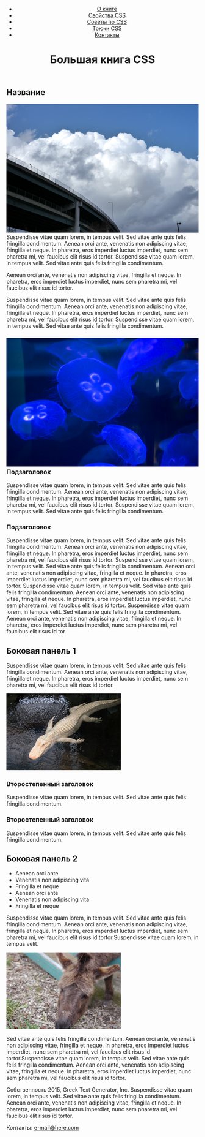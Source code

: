 <!doctype html>
<html>
<head>
<meta charset="UTF-8">
<meta name="viewport" content="width=device-width">
<title>Большая книга CSS</title>
<link href="https://github.com/gorod27/site/blob/main/styles.css" rel="stylesheet">
</head>

<body>
<div class="pageWrapper">
<header>
<nav class="clear">
<ul>
<li><a href="#">О книге</a></li>
<li><a href="#">Свойства CSS</a></li>
<li><a href="#">Советы по CSS</a></li>
<li><a href="#">Трюки CSS</a></li>
<li><a href="#">Контакты</a></li>
</ul>
</nav>
<h1>Большая книга CSS</h1>
</header>
<div class="contentWrapper"> 
  <!-- основной контент -->
  <div class="columnWrapper">
  <article class="main">
    <h2>Название</h2>
    <p><img src="imgs/clouds.jpg" alt="Облака" class="half right">Suspendisse vitae quam lorem, in tempus velit. Sed vitae ante quis felis fringilla condimentum. Aenean orci ante, venenatis non adipiscing vitae, fringilla et neque. In pharetra, eros imperdiet luctus imperdiet, nunc sem pharetra mi, vel faucibus elit risus id tortor. Suspendisse vitae quam lorem, in tempus velit. Sed vitae ante quis felis fringilla condimentum.</p>
    <p>Aenean orci ante, venenatis non adipiscing vitae, fringilla et neque. In pharetra, eros imperdiet luctus imperdiet, nunc sem pharetra mi, vel faucibus elit risus id tortor. </p>
    <p>Suspendisse vitae quam lorem, in tempus velit. Sed vitae ante quis felis fringilla condimentum. Aenean orci ante, venenatis non adipiscing vitae, fringilla et neque. In pharetra, eros imperdiet luctus imperdiet, nunc sem pharetra mi, vel faucibus elit risus id tortor. Suspendisse vitae quam lorem, in tempus velit. Sed vitae ante quis felis fringilla condimentum. </p>
    <h3><img src="imgs/jellyfish.jpg" alt="Медуза" class="half left">Подзаголовок</h3>
    <p>Suspendisse vitae quam lorem, in tempus velit. Sed vitae ante quis felis fringilla condimentum. Aenean orci ante, venenatis non adipiscing vitae, fringilla et neque. In pharetra, eros imperdiet luctus imperdiet, nunc sem pharetra mi, vel faucibus elit risus id tortor. Suspendisse vitae quam lorem, in tempus velit. Sed vitae ante quis felis fringilla condimentum. </p>
    <h3>Подзаголовок</h3>
    <p>Suspendisse vitae quam lorem, in tempus velit. Sed vitae ante quis felis fringilla condimentum. Aenean orci ante, venenatis non adipiscing vitae, fringilla et neque. In pharetra, eros imperdiet luctus imperdiet, nunc sem pharetra mi, vel faucibus elit risus id tortor. Suspendisse vitae quam lorem, in tempus velit. Sed vitae ante quis felis fringilla condimentum. Aenean orci ante, venenatis non adipiscing vitae, fringilla et neque. In pharetra, eros imperdiet luctus imperdiet, nunc sem pharetra mi, vel faucibus elit risus id tortor. Suspendisse vitae quam lorem, in tempus velit. Sed vitae ante quis felis fringilla condimentum. Aenean orci ante, venenatis non adipiscing vitae, fringilla et neque. In pharetra, eros imperdiet luctus imperdiet, nunc sem pharetra mi, vel faucibus elit risus id tortor. Suspendisse vitae quam lorem, in tempus velit. Sed vitae ante quis felis fringilla condimentum. Aenean orci ante, venenatis non adipiscing vitae, fringilla et neque. In pharetra, eros imperdiet luctus imperdiet, nunc sem pharetra mi, vel faucibus elit risus id tor</p>
  </article>
<!-- первая боковая панель -->
<aside class="sidebar1">
  <h2>Боковая панель 1</h2>
  <p>Suspendisse vitae quam lorem, in tempus velit. Sed vitae ante quis felis fringilla condimentum. Aenean orci ante, venenatis non adipiscing vitae, fringilla et neque. In pharetra, eros imperdiet luctus imperdiet, nunc sem pharetra mi, vel faucibus elit risus id tortor.  </p>
  <p><img src="imgs/gator.jpg" alt="Аллигатор"></p>
  <h3>Второстепенный заголовок</h3>
  <p>Suspendisse vitae quam lorem, in tempus velit. Sed vitae ante quis felis fringilla condimentum.  </p>
  <h3>Второстепенный заголовок</h3>
  <p>Suspendisse vitae quam lorem, in tempus velit. Sed vitae ante quis felis fringilla condimentum. </p>
</aside>
</div>
<!-- вторая боковая панель -->
<aside class="sidebar2">
<h2>Боковая панель 2 </h2>
  <ul>
    <li>Aenean orci ante</li>
    <li>Venenatis non adipiscing vita</li>
    <li> Fringilla et neque</li>
    <li>Aenean orci ante</li>
    <li>Venenatis non adipiscing vita</li>
    <li> Fringilla et neque</li>
  </ul>
  <p>Suspendisse vitae quam lorem, in tempus velit. Sed vitae ante quis felis fringilla condimentum. Aenean orci ante, venenatis non adipiscing vitae, fringilla et neque. In pharetra, eros imperdiet luctus imperdiet, nunc sem pharetra mi, vel faucibus elit risus id tortor.Suspendisse vitae quam lorem, in tempus velit. </p>
  <p><img src="imgs/mule.jpg" alt="Ослик"></p>
  <p>Sed vitae ante quis felis fringilla condimentum. Aenean orci ante, venenatis non adipiscing vitae, fringilla et neque. In pharetra, eros imperdiet luctus imperdiet, nunc sem pharetra mi, vel faucibus elit risus id tortor.Suspendisse vitae quam lorem, in tempus velit. Sed vitae ante quis felis fringilla condimentum. Aenean orci ante, venenatis non adipiscing vitae, fringilla et neque. In pharetra, eros imperdiet luctus imperdiet, nunc sem pharetra mi, vel faucibus elit risus id tortor.</p>
</aside>
</div>
<footer>
<p>Собственность 2015, Greek Text Generator, Inc.
Suspendisse vitae quam lorem, in tempus velit. Sed vitae ante quis felis fringilla condimentum. Aenean orci ante, venenatis non adipiscing vitae, fringilla et neque. In pharetra, eros imperdiet luctus imperdiet, nunc sem pharetra mi, vel faucibus elit risus id tortor.</p>
<p>Контакты: <a href="mailto:nobody@nowhere.com">e-mail@here.com</a></p>
</footer>
</div>
</body>
</html>
